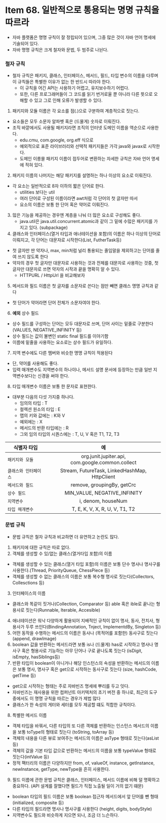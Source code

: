 # Item 68. 일반적으로 통용되는 명명 규칙을 따르라

- 자바 플랫폼은 명명 규칙이 잘 정립되어 있으며, 그중 많은 것이 자바 언어 명세에 기술되어 있다.
- 자바 명명 규칙은 크게 철자와 문법, 두 범주로 나뉜다.

### 철자 규칙
- 철자 규칙은 패키지, 클래스, 인터페이스, 메서드, 필드, 타입 변수의 이름을 다루며 이 규칙들은 특별한 이유가 없는 한 반드시 따라야 한다.
    - 이 규칙을 어긴 API는 사용하기 어렵고, 유지보수하기 어렵다.
    - 또한, 다른 프로그래머들이 그 코드를 읽기 번거로울 뿐 아니라 다른 뜻으로 오해할 수 있고 그로 인해 오류가 발생할 수 있다.

1. 패키지와 모듈 이름은 각 요소를 점(.)으로 구분하여 계층적으로 짓는다.
- 요소들은 모두 소문자 알파벳 혹은 (드물게) 숫자로 이뤄진다. 
- 조직 바깥에서도 사용될 패키지라면 조직의 인터넷 도메인 이름을 역순으로 사용한다. 
    - edu.cmu, com.google, org.eff 식으로 
    - 예외적으로 표준 라이브러리와 선택적 패키지들은 가각 java와 javax로 시작한다. 
    - 도메인 이릉믈 패키지 이름이 접두어로 변환하는 자세한 규칙은 자바 언어 명세에 적혀 있다.
2. 패키지 이름의 나머지는 해당 패키지를 설명하는 하나 이상의 요소로 이뤄진다.
- 각 요소는 일반적으로 8자 이하의 짧은 단어로 한다. 
    - utilities 보다는 util  
    - 여러 단어로 구성된 이름이라면 awt처럼 각 단어의 첫 글자만 따서 
    - 요소의 이름은 보통 한 단어 혹은 약어로 이뤄진다.
3. 많은 기능을 제공하는 경우엔 계층을 나눠 더 많은 요소로 구성해도 좋다.
    - java.util은 java.util.concurrent.atomic과 같이 그 밑에 수많은 패키지를 가지고 있다. (subpackage)
4. 클래스와 인터페이스(열거 타입과 애너테이션을 포함)의 이름은 하나 이상의 단어로 이뤄지고, 각 단어는 대문자로 시작한다(List, FutherTask등)
- 첫 글자만 딴 약자나, max, min처럼 널리 통용되는 줄임말을 제외하고는 단어를 줄여 쓰지 않도록 한다
- 약자의 경우 첫 글자만 대문자로 사용하는 것과 전체를 대문자로 사용하는 것중, 첫 글자만 대문자로 쓰면 약자의 시작과 끝을 명확히 알 수 있다.
    - HTTPURL / HttpUrl 을 비교해보자
5. 메서드와 필드 이름은 첫 글자를 소문자로 쓴다는 점만 빼면 클래스 명명 규칙과 같다
- 첫 단어가 약어라면 단어 전체가 소문자여야 한다.
6. **예외** 상수 필드
- 상수 필드를 구성하는 단어는 모두 대문자로 쓰며, 단어 사이는 밑줄로 구분한다(VALUES, NEGATIVE_INFINITY 등)
- 상수 필드는 값이 불변인 static final 필드를 이야기함
- 이름에 밑줄을 사용하는 요소로는 상수 필드가 유일하다.
7. 지역 변수에도 다른 멤버와 비슷한 명명 규칙이 적용된다
- 단, 약어를 사용해도 좋다.
- 입력 매개변수도 지역변수의 하나이나, 메서드 설명 문서에 등장하는 만큼 일반 지역변수보다는 신경을 써야 한다.
8. 타입 매개변수 이름은 보통 한 문자로 표현한다. 
- 대부분 다음의 다섯 가지중 하나다.
    - 임의의 타입 : T
    - 컬렉션 원소의 타입 : E
    - 맵의 키와 값에는 : K와 V
    - 예외에는 : X
    - 메서드의 반환 타입에는 : R
    - 그외 임의 타입의 시퀀스에는 : T, U, V 혹은 T1, T2, T3

식별자 타입 | 예 
---|:---:
`패키지와 모듈` | org.junit.jupiter.api, com.google.common.collect
`클래스와 인터페이스` | Stream, FutureTask, LinkedHashMap, HttpClient
`메서드와 필드` | remove, groupingBy, getCrc
`상수 필드` | MIN_VALUE, NEGATIVE_INFINITY
`지역변수` | i, denom, houseNum
`타입 매개변수` | T, E, K, V, X, R, U, V, T1, T2

### 문법 규칙
- 문법 규칙은 철자 규칙과 비교하면 더 유연하고 논란도 많다. 
1. 패키지에 대한 규칙은 따로 없다.
2. 객체를 생성할 수 있/없는 클래스(열거타입 포함)의 이름
- 객체를 생성할 수 있는 클래스(열거 타입 포함)의 이름은 보통 단수 명사나 명사구를 사용한다.(Thread, PriorityQueue, ChessPiece 등)
- 객체를 생성할 수 없는 클래스의 이름은 보통 복수형 명사로 짓는다(Collectors, Collesctions 등)
3. 인터페이스의 이름
- 클래스와 똑같이 짓거나(Collection, Comparator 등) able 혹은 ible로 끝나는 형용사로 짓는다(Runnable, Iterable, Accesible)
4. 애너테이션은 워낙 다양하게 활용되어 지배적인 규칙이 없이 명사, 동사, 전치사, 형용사가 두루 쓰인다(BindingAnnotation, Tnject, ImplementdBy, Singleton 등)
5. 어떤 동작을 수행하는 메서드의 이름은 동사나 (목적어를 포함한) 동사구로 짓는다(append, drawImage)
6. boolean 값을 반환하는 메서드라면 보통 is나 (드물게) has로 시작하고 명사나 명사구 혹은 형용사로 기능하는 아무 단어나 구로 끝나도록 짓는다
(isDigit, isEmpty, hasSiblings등)
7. 반환 타입이 boolean이 아니거나 해당 인스턴스의 속성을 반환하는 메서드의 이름은 보통 명사, 명사구 혹은 get으로 시작하는 동사구로 짓는다
(size, hashCode, getTime 등)
- get으로 시작하는 형태는 주로 자바빈즈 명세에 뿌리를 두고 잇다.
- 자바빈즈는 재사용을 위한 컴퍼넌트 아키텍처의 초기 버전 중 하나로, 최근의 도구 중에서도 이 명명 규칙을 따르는 경우가 제법 많다
- 클래스가 한 속성의 게터와 세터를 모두 제공할 떄도 적합한 규칙이다.
8. 특별한 메서드 이름
- 객체 타입을 바꿔서, 다른 타입의 또 다른 객체를 반환하는 인스턴스 메서드의 이름을 보통 toType의 형태로 짓는다 (toString, toArray 등)
- 객체의 내용을 다른 뷰로 보여주는 메서드의 이름은 asType 형태로 짓는다(asList 등)
- 객체의 값을 기본 타입 값으로 반환하는 메서드의 이름을 보통 typeValue 형태로 짓는다(intValue 등)
- 정적 팩터리의 이름은 다양하지만 from, of, valueOf, instance, getInstance, newInstance, getType, newType을 흔히 사용한다.
9. 필드 이름에 관한 문법 규칙은 클래스, 인터페이스, 메서드 이름에 비해 덜 명확하고 중요하다. (API 설계를 잘했다면 필드가 직접 노출될 일이 거의 없기 떄문) 
- boolean 타입의 필드 이름은 보통 boolean 접근자 메서드에서 앞 단어를 뺀 형태 (initialized, composite 등)
- 다른 타입의 필드라면 명사나 명사구를 사용한다 (height, digits, bodyStyle)
- 지역변수도 필드와 비슷하게 지으면 되나, 조금 더 느슨하다.

